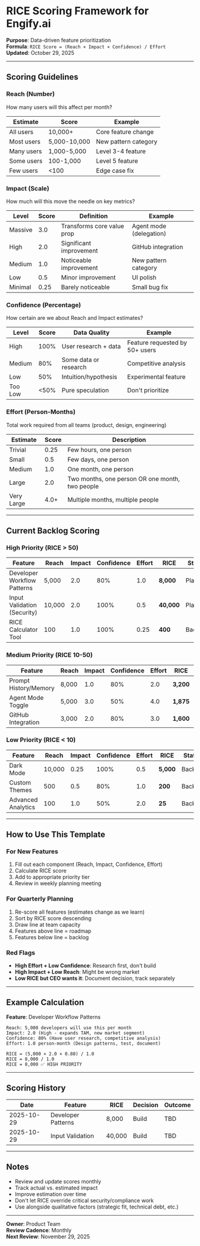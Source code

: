 # RICE Scoring Framework for Engify.ai

**Purpose**: Data-driven feature prioritization  
**Formula**: `RICE Score = (Reach × Impact × Confidence) / Effort`  
**Updated**: October 29, 2025

---

## Scoring Guidelines

### Reach (Number)

How many users will this affect per month?

| Estimate   | Score        | Example              |
| ---------- | ------------ | -------------------- |
| All users  | 10,000+      | Core feature change  |
| Most users | 5,000-10,000 | New pattern category |
| Many users | 1,000-5,000  | Level 3-4 feature    |
| Some users | 100-1,000    | Level 5 feature      |
| Few users  | <100         | Edge case fix        |

### Impact (Scale)

How much will this move the needle on key metrics?

| Level   | Score | Definition                 | Example                 |
| ------- | ----- | -------------------------- | ----------------------- |
| Massive | 3.0   | Transforms core value prop | Agent mode (delegation) |
| High    | 2.0   | Significant improvement    | GitHub integration      |
| Medium  | 1.0   | Noticeable improvement     | New pattern category    |
| Low     | 0.5   | Minor improvement          | UI polish               |
| Minimal | 0.25  | Barely noticeable          | Small bug fix           |

### Confidence (Percentage)

How certain are we about Reach and Impact estimates?

| Level   | Score | Data Quality          | Example                        |
| ------- | ----- | --------------------- | ------------------------------ |
| High    | 100%  | User research + data  | Feature requested by 50+ users |
| Medium  | 80%   | Some data or research | Competitive analysis           |
| Low     | 50%   | Intuition/hypothesis  | Experimental feature           |
| Too Low | <50%  | Pure speculation      | Don't prioritize               |

### Effort (Person-Months)

Total work required from all teams (product, design, engineering)

| Estimate   | Score | Description                                     |
| ---------- | ----- | ----------------------------------------------- |
| Trivial    | 0.25  | Few hours, one person                           |
| Small      | 0.5   | Few days, one person                            |
| Medium     | 1.0   | One month, one person                           |
| Large      | 2.0   | Two months, one person OR one month, two people |
| Very Large | 4.0+  | Multiple months, multiple people                |

---

## Current Backlog Scoring

### High Priority (RICE > 50)

| Feature                     | Reach  | Impact | Confidence | Effort | RICE       | Status  |
| --------------------------- | ------ | ------ | ---------- | ------ | ---------- | ------- |
| Developer Workflow Patterns | 5,000  | 2.0    | 80%        | 1.0    | **8,000**  | Planned |
| Input Validation (Security) | 10,000 | 2.0    | 100%       | 0.5    | **40,000** | Planned |
| RICE Calculator Tool        | 100    | 1.0    | 100%       | 0.25   | **400**    | Backlog |

### Medium Priority (RICE 10-50)

| Feature               | Reach | Impact | Confidence | Effort | RICE      | Status   |
| --------------------- | ----- | ------ | ---------- | ------ | --------- | -------- |
| Prompt History/Memory | 8,000 | 1.0    | 80%        | 2.0    | **3,200** | Backlog  |
| Agent Mode Toggle     | 5,000 | 3.0    | 50%        | 4.0    | **1,875** | Research |
| GitHub Integration    | 3,000 | 2.0    | 80%        | 3.0    | **1,600** | Backlog  |

### Low Priority (RICE < 10)

| Feature            | Reach  | Impact | Confidence | Effort | RICE      | Status  |
| ------------------ | ------ | ------ | ---------- | ------ | --------- | ------- |
| Dark Mode          | 10,000 | 0.25   | 100%       | 0.5    | **5,000** | Backlog |
| Custom Themes      | 500    | 0.5    | 80%        | 1.0    | **200**   | Backlog |
| Advanced Analytics | 100    | 1.0    | 50%        | 2.0    | **25**    | Backlog |

---

## How to Use This Template

### For New Features

1. Fill out each component (Reach, Impact, Confidence, Effort)
2. Calculate RICE score
3. Add to appropriate priority tier
4. Review in weekly planning meeting

### For Quarterly Planning

1. Re-score all features (estimates change as we learn)
2. Sort by RICE score descending
3. Draw line at team capacity
4. Features above line = roadmap
5. Features below line = backlog

### Red Flags

- **High Effort + Low Confidence**: Research first, don't build
- **High Impact + Low Reach**: Might be wrong market
- **Low RICE but CEO wants it**: Document decision, track separately

---

## Example Calculation

**Feature**: Developer Workflow Patterns

```
Reach: 5,000 developers will use this per month
Impact: 2.0 (High - expands TAM, new market segment)
Confidence: 80% (Have user research, competitive analysis)
Effort: 1.0 person-month (Design patterns, test, document)

RICE = (5,000 × 2.0 × 0.80) / 1.0
RICE = 8,000 / 1.0
RICE = 8,000 ✅ HIGH PRIORITY
```

---

## Scoring History

| Date       | Feature            | RICE   | Decision | Outcome |
| ---------- | ------------------ | ------ | -------- | ------- |
| 2025-10-29 | Developer Patterns | 8,000  | Build    | TBD     |
| 2025-10-29 | Input Validation   | 40,000 | Build    | TBD     |

---

## Notes

- Review and update scores monthly
- Track actual vs. estimated impact
- Improve estimation over time
- Don't let RICE override critical security/compliance work
- Use alongside qualitative factors (strategic fit, technical debt, etc.)

---

**Owner**: Product Team  
**Review Cadence**: Monthly  
**Next Review**: November 29, 2025
